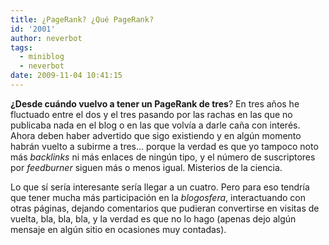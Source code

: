 ```yaml
---
title: ¿PageRank? ¿Qué PageRank?
id: '2001'
author: neverbot
tags:
  - miniblog
  - neverbot
date: 2009-11-04 10:41:15
---
```


**¿Desde cuándo vuelvo a tener un PageRank de tres**? En tres años he fluctuado entre el dos y el tres pasando por las rachas en las que no publicaba nada en el blog o en las que volvía a darle caña con interés. Ahora deben haber advertido que sigo existiendo y en algún momento habrán vuelto a subirme a tres... porque la verdad es que yo tampoco noto más _backlinks_ ni más enlaces de ningún tipo, y el número de suscriptores por _feedburner_ siguen más o menos igual. Misterios de la ciencia.

Lo que sí sería interesante sería llegar a un cuatro. Pero para eso tendría que tener mucha más participación en la _blogosfera_, interactuando con otras páginas, dejando comentarios que pudieran convertirse en visitas de vuelta, bla, bla, bla, y la verdad es que no lo hago (apenas dejo algún mensaje en algún sitio en ocasiones muy contadas).